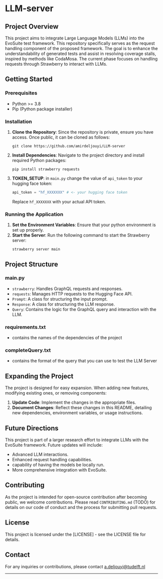 # LLM-server

## Project Overview

This project aims to integrate Large Language Models (LLMs) into the EvoSuite test framework. 
This repository specifically serves as the request handling component of the proposed framework.
The goal is to enhance the understandability of generated tests and assist in resolving coverage stalls, 
inspired by methods like CodaMosa. The current phase focuses on handling requests through Strawberry to interact with LLMs.

## Getting Started

### Prerequisites

- Python >= 3.8
- Pip (Python package installer)

### Installation

1. **Clone the Repository**: Since the repository is private, ensure you have access. Once public, it can be cloned as follows:
   ```
   git clone https://github.com/amirdeljouyi/LLM-server
   ```
2. **Install Dependencies**: Navigate to the project directory and install required Python packages:
   ```
   pip install strawberry requests
   ```
3. **TOKEN_SETUP**: in `main.py` change the value of `api_token` to your hugging face token:
   ```python
   api_token = "hf_XXXXXXX" # <- your hugging face token
   ```
   Replace `hf_XXXXXXX` with your actual API token.

### Running the Application

1. **Set the Environment Variables**: Ensure that your python environment is set up properly.
2. **Start the Server**: Run the following command to start the Strawberry server:
   ```
   strawberry server main
   ```

## Project Structure

### main.py
- `strawberry`: Handles GraphQL requests and responses.
- `requests`: Manages HTTP requests to the Hugging Face API.
- `Prompt`: A class for structuring the input prompt.
- `Response`: A class for structuring the LLM response.
- `Query`: Contains the logic for the GraphQL query and interaction with the LLM.

### requirements.txt
- contains the names of the dependencies of the project

### completeQuery.txt
- contains the format of the query that you can use to test the LLM Server

## Expanding the Project

The project is designed for easy expansion. When adding new features, modifying existing ones, or removing components:
1. **Update Code**: Implement the changes in the appropriate files.
2. **Document Changes**: Reflect these changes in this README, detailing new dependencies, environment variables, or usage instructions.

## Future Directions

This project is part of a larger research effort to integrate LLMs with the EvoSuite framework. Future updates will include:
- Advanced LLM interactions.
- Enhanced request handling capabilities.
- capability of having the models be locally run.
- More comprehensive integration with EvoSuite.

## Contributing

As the project is intended for open-source contribution after becoming public, we welcome contributions. Please read `CONTRIBUTING.md` (TODO) for details on our code of conduct and the process for submitting pull requests.

## License

This project is licensed under the [LICENSE] - see the LICENSE file for details.

## Contact

For any inquiries or contributions, please contact a.deljouyi@tudelft.nl

---
